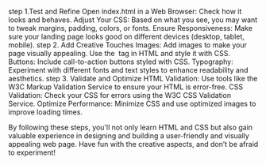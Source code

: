 step 1.Test and Refine
Open index.html in a Web Browser: Check how it looks and behaves.
Adjust Your CSS: Based on what you see, you may want to tweak margins, padding, colors, or fonts.
Ensure Responsiveness: Make sure your landing page looks good on different devices (desktop, tablet, mobile).
step 2. Add Creative Touches
Images: Add images to make your page visually appealing. Use the <img> tag in HTML and style it with CSS.
Buttons: Include call-to-action buttons styled with CSS.
Typography: Experiment with different fonts and text styles to enhance readability and aesthetics.
step 3. Validate and Optimize
HTML Validation: Use tools like the W3C Markup Validation Service to ensure your HTML is error-free.
CSS Validation: Check your CSS for errors using the W3C CSS Validation Service.
Optimize Performance: Minimize CSS and use optimized images to improve loading times.

By following these steps, you'll not only learn HTML and CSS but also gain valuable experience in designing and building a user-friendly and visually appealing web page. Have fun with the creative aspects, and don’t be afraid to experiment!
